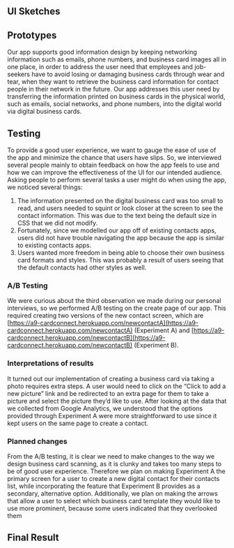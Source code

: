 ## UI Sketches

## Prototypes

Our app supports good information design by keeping networking information such as emails, phone numbers, and business card images all in one place, in order to address the user need that employees and job-seekers have to avoid losing or damaging business cards through wear and tear, when they want to retrieve the business card information for contact people in their network in the future. Our app addresses this user need by transferring the information printed on business cards in the physical world, such as emails, social networks, and phone numbers, into the digital world via digital business cards.

## Testing

To provide a good user experience, we want to gauge the ease of use of the app and minimize the chance that users have slips. So, we interviewed several people mainly to obtain feedback on how the app feels to use and how we can improve the effectiveness of the UI for our intended audience. Asking people to perform several tasks a user might do when using the app, we noticed several things:

1. The information presented on the digital business card was too small to read, and users needed to squint or look closer at the screen to see the contact information. This was due to the text being the default size in CSS that we did not modify.
2. Fortunately, since we modelled our app off of existing contacts apps, users did not have trouble navigating the app because the app is similar to existing contacts apps. 
3. Users wanted more freedom in being able to choose their own business card formats and styles. This was probably a result of users seeing that the default contacts had other styles as well.

### A/B Testing
We were curious about the third observation we made during our personal interviews, so we performed A/B testing on the create page of our app. This required creating two versions of the new contact screen, which are [https://a9-cardconnect.herokuapp.com/newcontactA](https://a9-cardconnect.herokuapp.com/newcontactA) (Experiment A) and [https://a9-cardconnect.herokuapp.com/newcontactB](https://a9-cardconnect.herokuapp.com/newcontactB) (Experiment B). 


### Interpretations of results

It turned out our implementation of creating a business card via taking a photo requires extra steps. A user would need to click on the “Click to add a new picture” link and be redirected to an extra page for them to take a picture and select the picture they’d like to use. After looking at the data that we collected from Google Analytics, we understood that the options provided through Experiment A were more straightforward to use since it kept users on the same page to create a contact.

### Planned changes
From the A/B testing, it is clear we need to make changes to the way we design business card scanning, as it is clunky and takes too many steps to be of good user experience. Therefore we plan on making Experiment A the primary screen for a user to create a new digital contact for their contacts list, while incorporating the feature that Experiment B provides as a secondary, alternative option. Additionally, we plan on making the arrows that allow a user to select which business card template they would like to use more prominent, because some users indicated that they overlooked them

## Final Result